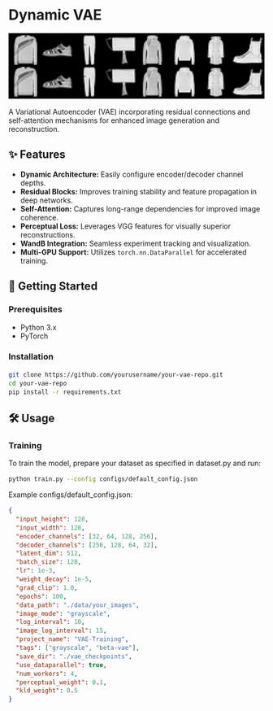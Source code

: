 # Dynamic VAE

<p align="center">
  <img src="image/grid.png" alt="Reconstructions Grid" width="600"/>
</p>

A Variational Autoencoder (VAE) incorporating residual connections and self-attention mechanisms for enhanced image generation and reconstruction.

## ✨ Features

- **Dynamic Architecture:** Easily configure encoder/decoder channel depths.
- **Residual Blocks:** Improves training stability and feature propagation in deep networks.
- **Self-Attention:** Captures long-range dependencies for improved image coherence.
- **Perceptual Loss:** Leverages VGG features for visually superior reconstructions.
- **WandB Integration:** Seamless experiment tracking and visualization.
- **Multi-GPU Support:** Utilizes `torch.nn.DataParallel` for accelerated training.

## 🚀 Getting Started

### Prerequisites

- Python 3.x
- PyTorch

### Installation

```bash
git clone https://github.com/yourusername/your-vae-repo.git
cd your-vae-repo
pip install -r requirements.txt
```

## 🛠 Usage

### Training

To train the model, prepare your dataset as specified in dataset.py and run:

```bash
python train.py --config configs/default_config.json
```

Example configs/default_config.json:

```json
{
  "input_height": 128,
  "input_width": 128,
  "encoder_channels": [32, 64, 128, 256],
  "decoder_channels": [256, 128, 64, 32],
  "latent_dim": 512,
  "batch_size": 128,
  "lr": 1e-3,
  "weight_decay": 1e-5,
  "grad_clip": 1.0,
  "epochs": 100,
  "data_path": "./data/your_images",
  "image_mode": "grayscale",
  "log_interval": 10,
  "image_log_interval": 15,
  "project_name": "VAE-Training",
  "tags": ["grayscale", "beta-vae"],
  "save_dir": "./vae_checkpoints",
  "use_dataparallel": true,
  "num_workers": 4,
  "perceptual_weight": 0.1,
  "kld_weight": 0.5
}
```
